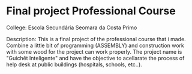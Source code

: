 # Final project Professional Course

College: Escola Secundária Seomara da Costa Primo

Description: This is a final project of the professional course that i made. Combine a little bit of programming (ASSEMBLY) and construction work with some wood for the project can work properly. The project name is "Guichêt Inteligente" and have the objective to acellarate the process of help desk at public buildings (hospitals, schools, etc..).
